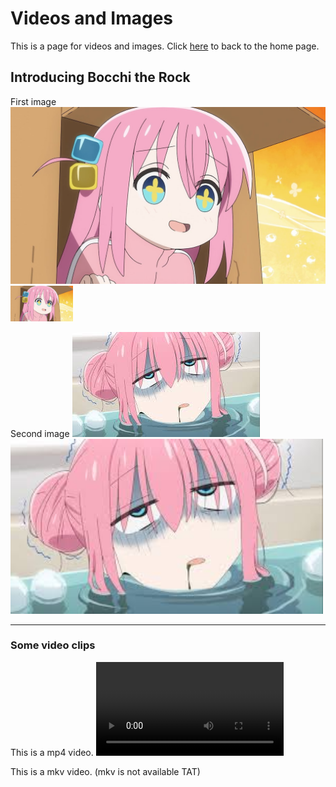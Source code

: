 # Videos and Images

This is a page for videos and images.
Click [here](/index.md) to back to the home page.

## Introducing Bocchi the Rock

First image
![Bocchi_haha](img/bocchi.jpg)
<img src="img/bocchi.jpg" alt="Bocchi" width=100>

Second image
![Bocchi_haha2](img/bocchi2.jfif)
<img src="img/bocchi2.jfif" alt="Bocchi2" width=500>

---

### Some video clips

This is a mp4 video.
<video src="video/bocchi_cyberpunk.mp4" controls>

This is a mkv video. (mkv is not available TAT)
<!-- <video src="video/Test.mkv" controls> -->